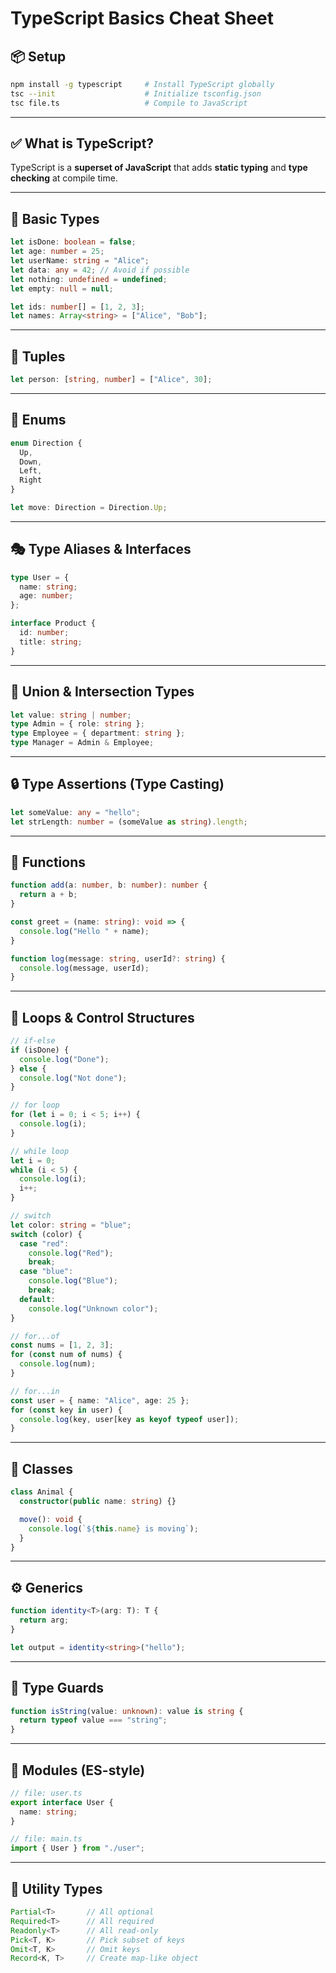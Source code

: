 # TypeScript Basics Cheat Sheet

## 📦 Setup
```bash
npm install -g typescript     # Install TypeScript globally
tsc --init                    # Initialize tsconfig.json
tsc file.ts                   # Compile to JavaScript
```

---

## ✅ What is TypeScript?
TypeScript is a **superset of JavaScript** that adds **static typing** and **type checking** at compile time.

---

## 🧱 Basic Types
```ts
let isDone: boolean = false;
let age: number = 25;
let userName: string = "Alice";
let data: any = 42; // Avoid if possible
let nothing: undefined = undefined;
let empty: null = null;

let ids: number[] = [1, 2, 3];
let names: Array<string> = ["Alice", "Bob"];
```

---

## 🧾 Tuples
```ts
let person: [string, number] = ["Alice", 30];
```

---

## 🎯 Enums
```ts
enum Direction {
  Up,
  Down,
  Left,
  Right
}

let move: Direction = Direction.Up;
```

---

## 🎭 Type Aliases & Interfaces
```ts
type User = {
  name: string;
  age: number;
};

interface Product {
  id: number;
  title: string;
}
```

---

## 🔀 Union & Intersection Types
```ts
let value: string | number;
type Admin = { role: string };
type Employee = { department: string };
type Manager = Admin & Employee;
```

---

## 🔒 Type Assertions (Type Casting)
```ts
let someValue: any = "hello";
let strLength: number = (someValue as string).length;
```

---

## 🧮 Functions
```ts
function add(a: number, b: number): number {
  return a + b;
}

const greet = (name: string): void => {
  console.log("Hello " + name);
}

function log(message: string, userId?: string) {
  console.log(message, userId);
}
```

---

## 🔁 Loops & Control Structures
```ts
// if-else
if (isDone) {
  console.log("Done");
} else {
  console.log("Not done");
}

// for loop
for (let i = 0; i < 5; i++) {
  console.log(i);
}

// while loop
let i = 0;
while (i < 5) {
  console.log(i);
  i++;
}

// switch
let color: string = "blue";
switch (color) {
  case "red":
    console.log("Red");
    break;
  case "blue":
    console.log("Blue");
    break;
  default:
    console.log("Unknown color");
}

// for...of
const nums = [1, 2, 3];
for (const num of nums) {
  console.log(num);
}

// for...in
const user = { name: "Alice", age: 25 };
for (const key in user) {
  console.log(key, user[key as keyof typeof user]);
}
```

---

## 🧱 Classes
```ts
class Animal {
  constructor(public name: string) {}

  move(): void {
    console.log(`${this.name} is moving`);
  }
}
```

---

## ⚙️ Generics
```ts
function identity<T>(arg: T): T {
  return arg;
}

let output = identity<string>("hello");
```

---

## 🛑 Type Guards
```ts
function isString(value: unknown): value is string {
  return typeof value === "string";
}
```

---

## 📁 Modules (ES-style)
```ts
// file: user.ts
export interface User {
  name: string;
}

// file: main.ts
import { User } from "./user";
```

---

## 🧰 Utility Types
```ts
Partial<T>       // All optional
Required<T>      // All required
Readonly<T>      // All read-only
Pick<T, K>       // Pick subset of keys
Omit<T, K>       // Omit keys
Record<K, T>     // Create map-like object
```


